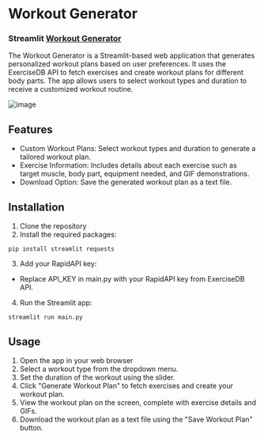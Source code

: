 # Workout Generator
### Streamlit [Workout Generator](https://appworkoutgenerator.streamlit.app)
The Workout Generator is a Streamlit-based web application that generates personalized workout plans based on user preferences. It uses the ExerciseDB API to fetch exercises and create workout plans for different body parts. The app allows users to select workout types and duration to receive a customized workout routine.


![image](https://github.com/user-attachments/assets/1510535b-55e0-4fc4-935d-7ecbe1f37e6a)

## Features
+ Custom Workout Plans: Select workout types and duration to generate a tailored workout plan.
+ Exercise Information: Includes details about each exercise such as target muscle, body part, equipment needed, and GIF demonstrations.
+ Download Option: Save the generated workout plan as a text file.

## Installation
1. Clone the repository
2. Install the required packages:
```
pip install streamlit requests
```
3. Add your RapidAPI key:
+ Replace API_KEY in main.py with your RapidAPI key from ExerciseDB API.
4. Run the Streamlit app:
```
streamlit run main.py
```
## Usage
1. Open the app in your web browser 
2. Select a workout type from the dropdown menu.
3. Set the duration of the workout using the slider.
4. Click "Generate Workout Plan" to fetch exercises and create your workout plan.
5. View the workout plan on the screen, complete with exercise details and GIFs.
6. Download the workout plan as a text file using the "Save Workout Plan" button.


